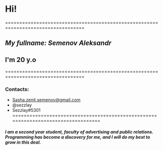 # Hi!
==================================================================================
## *My fullname: Semenov Aleksandr*
## I'm 20  y.o
==================================================================================
### Contacts:
+ Sasha.zenit.semenov@gmail.com
+ @sezzlay
+ Sezzlay#5301
==================================================================================
#### *I am a second year student, faculty of advertising and public relations. Programming has become a discovery for me, and I will do my best to grow in this deal.*
